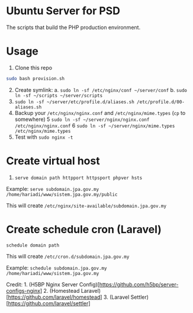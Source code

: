 # Ubuntu Server for PSD

The scripts that build the PHP production environment.

# Usage

1. Clone this repo

```bash
sudo bash provision.sh
```

2. Create symlink:
	a. `sudo ln -sf /etc/nginx/conf ~/server/conf`
	b. `sudo ln -sf ~/scripts ~/server/scripts`
3. `sudo ln -sf ~/server/etc/profile.d/aliases.sh /etc/profile.d/00-aliases.sh`
4. Backup your `/etc/nginx/nginx.conf` and `/etc/nginx/mime.types` (`cp` to somewhere)
5 `sudo ln -sf ~/server/nginx/nginx.conf /etc/nginx/nginx.conf`
6 `sudo ln -sf ~/server/nginx/mime.types /etc/nginx/mime.types`
7. Test with `sudo nginx -t`

# Create virtual host

1. `serve domain path httpport httpsport phpver hsts`

Example: `serve subdomain.jpa.gov.my /home/hariadi/www/sistem.jpa.gov.my/public`

This will create `/etc/nginx/site-available/subdomain.jpa.gov.my`

# Create schedule cron (Laravel)

`schedule domain path`

This will create `/etc/cron.d/subdomain.jpa.gov.my`

Example: `schedule subdomain.jpa.gov.my /home/hariadi/www/sistem.jpa.gov.my`

Credit:
	1. (H5BP Nginx Server Config)[https://github.com/h5bp/server-configs-nginx]
	2. (Homestead Laravel)[https://github.com/laravel/homestead]
	3. (Laravel Settler)[https://github.com/laravel/settler]




